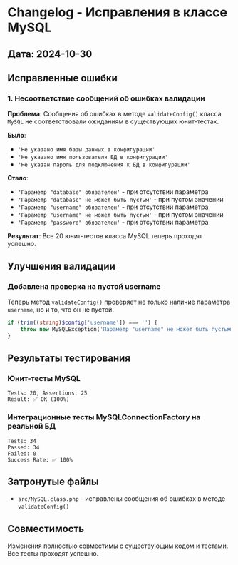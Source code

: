 # Changelog - Исправления в классе MySQL

## Дата: 2024-10-30

## Исправленные ошибки

### 1. Несоответствие сообщений об ошибках валидации

**Проблема**: Сообщения об ошибках в методе `validateConfig()` класса `MySQL` не соответствовали ожиданиям в существующих юнит-тестах.

**Было**:
- `'Не указано имя базы данных в конфигурации'`
- `'Не указано имя пользователя БД в конфигурации'`
- `'Не указан пароль для подключения к БД в конфигурации'`

**Стало**:
- `'Параметр "database" обязателен'` - при отсутствии параметра
- `'Параметр "database" не может быть пустым'` - при пустом значении
- `'Параметр "username" обязателен'` - при отсутствии параметра
- `'Параметр "username" не может быть пустым'` - при пустом значении
- `'Параметр "password" обязателен'` - при отсутствии параметра

**Результат**: Все 20 юнит-тестов класса MySQL теперь проходят успешно.

## Улучшения валидации

### Добавлена проверка на пустой username

Теперь метод `validateConfig()` проверяет не только наличие параметра `username`, но и то, что он не пустой.

```php
if (trim((string)$config['username']) === '') {
    throw new MySQLException('Параметр "username" не может быть пустым');
}
```

## Результаты тестирования

### Юнит-тесты MySQL
```
Tests: 20, Assertions: 25
Result: ✅ OK (100%)
```

### Интеграционные тесты MySQLConnectionFactory на реальной БД
```
Tests: 34
Passed: 34
Failed: 0
Success Rate: ✅ 100%
```

## Затронутые файлы

- `src/MySQL.class.php` - исправлены сообщения об ошибках в методе `validateConfig()`

## Совместимость

Изменения полностью совместимы с существующим кодом и тестами. Все тесты проходят успешно.

